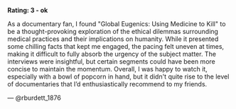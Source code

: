 **Rating: 3 - ok**  

As a documentary fan, I found "Global Eugenics: Using Medicine to Kill" to be a thought-provoking exploration of the ethical dilemmas surrounding medical practices and their implications on humanity. While it presented some chilling facts that kept me engaged, the pacing felt uneven at times, making it difficult to fully absorb the urgency of the subject matter. The interviews were insightful, but certain segments could have been more concise to maintain the momentum. Overall, I was happy to watch it, especially with a bowl of popcorn in hand, but it didn't quite rise to the level of documentaries that I’d enthusiastically recommend to my friends.  

— @rburdett_1876